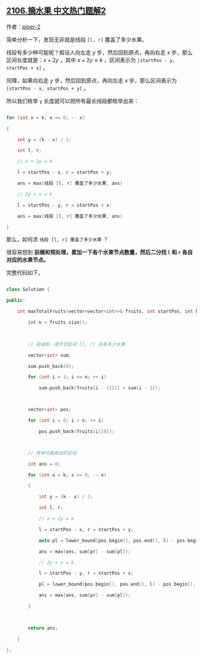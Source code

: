## [2106.摘水果 中文热门题解2](https://leetcode.cn/problems/maximum-fruits-harvested-after-at-most-k-steps/solutions/100000/hen-zhi-guan-de-si-lu-qian-zhui-he-er-fe-sbjv)

作者：[piper-2](https://leetcode.cn/u/piper-2)

简单分析一下，发现无非就是线段 `[l, r]` 覆盖了多少水果。

线段有多少种可能呢？假设人向左走 $y$ 步，然后回到原点，再向右走 $x$ 步，那么区间长度就是：$x + 2y$ ，其中 $x + 2y \le k$ ，区间表示为 `[startPos - y, startPos + x]` 。

同理，如果向右走 $y$ 步，然后回到原点，再向左走 $x$ 步，那么区间表示为 `[startPos - x, startPos + y]` 。

所以我们枚举 `y` 长度就可以把所有最长线段都枚举出来：
```cpp
for (int x = k; x >= 0; -- x)
{
    int y = (k - x) / 2;
    int l, r;
    // x + 2y = k
    l = startPos - x, r = startPos + y;
    ans = max(线段 [l, r] 覆盖了多少水果, ans)
    // 2y + x = k
    l = startPos - y, r = startPos + x;
    ans = max(线段 [l, r] 覆盖了多少水果, ans)
}
```

那么，如何求 `线段 [l, r] 覆盖了多少水果` ？

很容易想到 **前缀和预处理，累加一下各个水果节点数量，然后二分找 `l` 和 `r` 各自对应的水果节点。**

完整代码如下。

```cpp
class Solution {
public:
    int maxTotalFruits(vector<vector<int>>& fruits, int startPos, int k) {
        int n = fruits.size();
        
        // 前缀和，用于求区间 [l, r] 共有多少水果
        vector<int> sum;
        sum.push_back(0);
        for (int i = 1; i <= n; ++ i)
            sum.push_back(fruits[i - 1][1] + sum[i - 1]);

        vector<int> pos;
        for (int i = 0; i < n; ++ i)
            pos.push_back(fruits[i][0]);

        // 枚举可能抵达的区间
        int ans = 0;
        for (int x = k; x >= 0; -- x)
        {
            int y = (k - x) / 2;
            int l, r;
            // x + 2y = k
            l = startPos - x, r = startPos + y;
            auto pl = lower_bound(pos.begin(), pos.end(), l) - pos.begin(), pr = upper_bound(pos.begin(), pos.end(), r) - pos.begin();
            ans = max(ans, sum[pr] - sum[pl]);
            // 2y + x = k
            l = startPos - y, r = startPos + x;
            pl = lower_bound(pos.begin(), pos.end(), l) - pos.begin(), pr = upper_bound(pos.begin(), pos.end(), r) - pos.begin();
            ans = max(ans, sum[pr] - sum[pl]);
        }
        
        return ans;
    }
};
```
